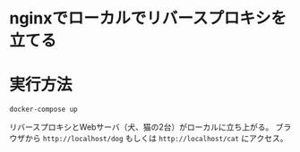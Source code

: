 # nginxでローカルでリバースプロキシを立てる

# 実行方法
```
docker-compose up
```
リバースプロキシとWebサーバ（犬、猫の2台）がローカルに立ち上がる。
ブラウザから `http://localhost/dog` もしくは `http://localhost/cat` にアクセス。
